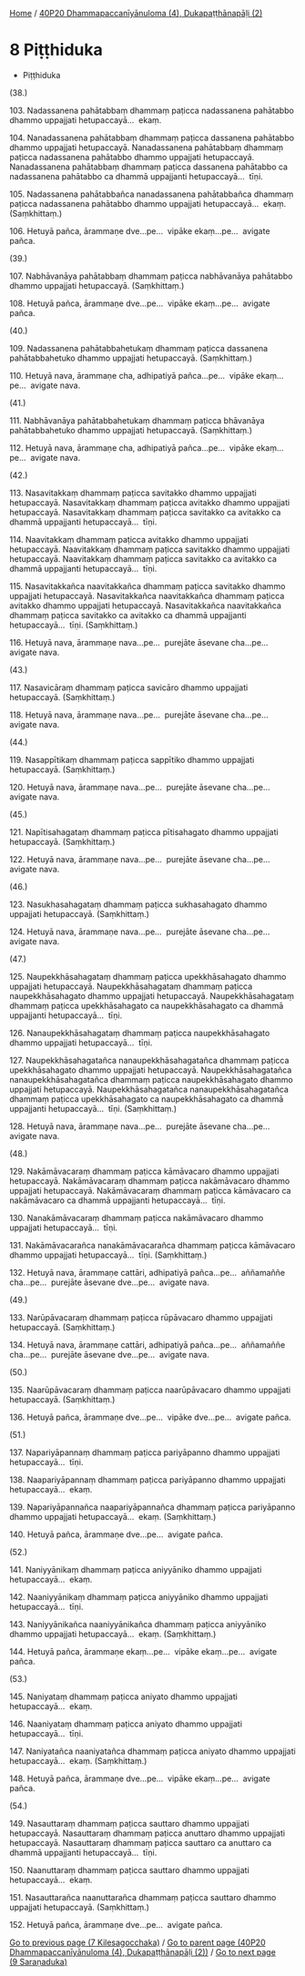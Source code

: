 
[Home](/) / [40P20 Dhammapaccanīyānuloma (4), Dukapaṭṭhānapāḷi (2)](../40P20.md)

# 8 Piṭṭhiduka

* Piṭṭhiduka

(38.)

103\. Nadassanena pahātabbaṃ dhammaṃ paṭicca nadassanena pahātabbo dhammo uppajjati hetupaccayā…  ekaṃ.

104\. Nanadassanena pahātabbaṃ dhammaṃ paṭicca dassanena pahātabbo dhammo uppajjati hetupaccayā. Nanadassanena pahātabbaṃ dhammaṃ paṭicca nadassanena pahātabbo dhammo uppajjati hetupaccayā. Nanadassanena pahātabbaṃ dhammaṃ paṭicca dassanena pahātabbo ca nadassanena pahātabbo ca dhammā uppajjanti hetupaccayā…  tīṇi.

105\. Nadassanena pahātabbañca nanadassanena pahātabbañca dhammaṃ paṭicca nadassanena pahātabbo dhammo uppajjati hetupaccayā…  ekaṃ. (Saṃkhittaṃ.)

106\. Hetuyā pañca, ārammaṇe dve…pe…  vipāke ekaṃ…pe…  avigate pañca.

(39.)

107\. Nabhāvanāya pahātabbaṃ dhammaṃ paṭicca nabhāvanāya pahātabbo dhammo uppajjati hetupaccayā. (Saṃkhittaṃ.)

108\. Hetuyā pañca, ārammaṇe dve…pe…  vipāke ekaṃ…pe…  avigate pañca.

(40.)

109\. Nadassanena pahātabbahetukaṃ dhammaṃ paṭicca dassanena pahātabbahetuko dhammo uppajjati hetupaccayā. (Saṃkhittaṃ.)

110\. Hetuyā nava, ārammaṇe cha, adhipatiyā pañca…pe…  vipāke ekaṃ…pe…  avigate nava.

(41.)

111\. Nabhāvanāya pahātabbahetukaṃ dhammaṃ paṭicca bhāvanāya pahātabbahetuko dhammo uppajjati hetupaccayā. (Saṃkhittaṃ.)

112\. Hetuyā nava, ārammaṇe cha, adhipatiyā pañca…pe…  vipāke ekaṃ…pe…  avigate nava.

(42.)

113\. Nasavitakkaṃ dhammaṃ paṭicca savitakko dhammo uppajjati hetupaccayā. Nasavitakkaṃ dhammaṃ paṭicca avitakko dhammo uppajjati hetupaccayā. Nasavitakkaṃ dhammaṃ paṭicca savitakko ca avitakko ca dhammā uppajjanti hetupaccayā…  tīṇi.

114\. Naavitakkaṃ dhammaṃ paṭicca avitakko dhammo uppajjati hetupaccayā. Naavitakkaṃ dhammaṃ paṭicca savitakko dhammo uppajjati hetupaccayā. Naavitakkaṃ dhammaṃ paṭicca savitakko ca avitakko ca dhammā uppajjanti hetupaccayā…  tīṇi.

115\. Nasavitakkañca naavitakkañca dhammaṃ paṭicca savitakko dhammo uppajjati hetupaccayā. Nasavitakkañca naavitakkañca dhammaṃ paṭicca avitakko dhammo uppajjati hetupaccayā. Nasavitakkañca naavitakkañca dhammaṃ paṭicca savitakko ca avitakko ca dhammā uppajjanti hetupaccayā…  tīṇi. (Saṃkhittaṃ.)

116\. Hetuyā nava, ārammaṇe nava…pe…  purejāte āsevane cha…pe…  avigate nava.

(43.)

117\. Nasavicāraṃ dhammaṃ paṭicca savicāro dhammo uppajjati hetupaccayā. (Saṃkhittaṃ.)

118\. Hetuyā nava, ārammaṇe nava…pe…  purejāte āsevane cha…pe…  avigate nava.

(44.)

119\. Nasappītikaṃ dhammaṃ paṭicca sappītiko dhammo uppajjati hetupaccayā. (Saṃkhittaṃ.)

120\. Hetuyā nava, ārammaṇe nava…pe…  purejāte āsevane cha…pe…  avigate nava.

(45.)

121\. Napītisahagataṃ dhammaṃ paṭicca pītisahagato dhammo uppajjati hetupaccayā. (Saṃkhittaṃ.)

122\. Hetuyā nava, ārammaṇe nava…pe…  purejāte āsevane cha…pe…  avigate nava.

(46.)

123\. Nasukhasahagataṃ dhammaṃ paṭicca sukhasahagato dhammo uppajjati hetupaccayā. (Saṃkhittaṃ.)

124\. Hetuyā nava, ārammaṇe nava…pe…  purejāte āsevane cha…pe…  avigate nava.

(47.)

125\. Naupekkhāsahagataṃ dhammaṃ paṭicca upekkhāsahagato dhammo uppajjati hetupaccayā. Naupekkhāsahagataṃ dhammaṃ paṭicca naupekkhāsahagato dhammo uppajjati hetupaccayā. Naupekkhāsahagataṃ dhammaṃ paṭicca upekkhāsahagato ca naupekkhāsahagato ca dhammā uppajjanti hetupaccayā…  tīṇi.

126\. Nanaupekkhāsahagataṃ dhammaṃ paṭicca naupekkhāsahagato dhammo uppajjati hetupaccayā…  tīṇi.

127\. Naupekkhāsahagatañca nanaupekkhāsahagatañca dhammaṃ paṭicca upekkhāsahagato dhammo uppajjati hetupaccayā. Naupekkhāsahagatañca nanaupekkhāsahagatañca dhammaṃ paṭicca naupekkhāsahagato dhammo uppajjati hetupaccayā. Naupekkhāsahagatañca nanaupekkhāsahagatañca dhammaṃ paṭicca upekkhāsahagato ca naupekkhāsahagato ca dhammā uppajjanti hetupaccayā…  tīṇi. (Saṃkhittaṃ.)

128\. Hetuyā nava, ārammaṇe nava…pe…  purejāte āsevane cha…pe…  avigate nava.

(48.)

129\. Nakāmāvacaraṃ dhammaṃ paṭicca kāmāvacaro dhammo uppajjati hetupaccayā. Nakāmāvacaraṃ dhammaṃ paṭicca nakāmāvacaro dhammo uppajjati hetupaccayā. Nakāmāvacaraṃ dhammaṃ paṭicca kāmāvacaro ca nakāmāvacaro ca dhammā uppajjanti hetupaccayā…  tīṇi.

130\. Nanakāmāvacaraṃ dhammaṃ paṭicca nakāmāvacaro dhammo uppajjati hetupaccayā…  tīṇi.

131\. Nakāmāvacarañca nanakāmāvacarañca dhammaṃ paṭicca kāmāvacaro dhammo uppajjati hetupaccayā…  tīṇi. (Saṃkhittaṃ.)

132\. Hetuyā nava, ārammaṇe cattāri, adhipatiyā pañca…pe…  aññamaññe cha…pe…  purejāte āsevane dve…pe…  avigate nava.

(49.)

133\. Narūpāvacaraṃ dhammaṃ paṭicca rūpāvacaro dhammo uppajjati hetupaccayā. (Saṃkhittaṃ.)

134\. Hetuyā nava, ārammaṇe cattāri, adhipatiyā pañca…pe…  aññamaññe cha…pe…  purejāte āsevane dve…pe…  avigate nava.

(50.)

135\. Naarūpāvacaraṃ dhammaṃ paṭicca naarūpāvacaro dhammo uppajjati hetupaccayā. (Saṃkhittaṃ.)

136\. Hetuyā pañca, ārammaṇe dve…pe…  vipāke dve…pe…  avigate pañca.

(51.)

137\. Napariyāpannaṃ dhammaṃ paṭicca pariyāpanno dhammo uppajjati hetupaccayā…  tīṇi.

138\. Naapariyāpannaṃ dhammaṃ paṭicca pariyāpanno dhammo uppajjati hetupaccayā…  ekaṃ.

139\. Napariyāpannañca naapariyāpannañca dhammaṃ paṭicca pariyāpanno dhammo uppajjati hetupaccayā…  ekaṃ. (Saṃkhittaṃ.)

140\. Hetuyā pañca, ārammaṇe dve…pe…  avigate pañca.

(52.)

141\. Naniyyānikaṃ dhammaṃ paṭicca aniyyāniko dhammo uppajjati hetupaccayā…  ekaṃ.

142\. Naaniyyānikaṃ dhammaṃ paṭicca aniyyāniko dhammo uppajjati hetupaccayā…  tīṇi.

143\. Naniyyānikañca naaniyyānikañca dhammaṃ paṭicca aniyyāniko dhammo uppajjati hetupaccayā…  ekaṃ. (Saṃkhittaṃ.)

144\. Hetuyā pañca, ārammaṇe ekaṃ…pe…  vipāke ekaṃ…pe…  avigate pañca.

(53.)

145\. Naniyataṃ dhammaṃ paṭicca aniyato dhammo uppajjati hetupaccayā…  ekaṃ.

146\. Naaniyataṃ dhammaṃ paṭicca aniyato dhammo uppajjati hetupaccayā…  tīṇi.

147\. Naniyatañca naaniyatañca dhammaṃ paṭicca aniyato dhammo uppajjati hetupaccayā…  ekaṃ. (Saṃkhittaṃ.)

148\. Hetuyā pañca, ārammaṇe dve…pe…  vipāke ekaṃ…pe…  avigate pañca.

(54.)

149\. Nasauttaraṃ dhammaṃ paṭicca sauttaro dhammo uppajjati hetupaccayā. Nasauttaraṃ dhammaṃ paṭicca anuttaro dhammo uppajjati hetupaccayā. Nasauttaraṃ dhammaṃ paṭicca sauttaro ca anuttaro ca dhammā uppajjanti hetupaccayā…  tīṇi.

150\. Naanuttaraṃ dhammaṃ paṭicca sauttaro dhammo uppajjati hetupaccayā…  ekaṃ.

151\. Nasauttarañca naanuttarañca dhammaṃ paṭicca sauttaro dhammo uppajjati hetupaccayā. (Saṃkhittaṃ.)

152\. Hetuyā pañca, ārammaṇe dve…pe…  avigate pañca.

[Go to previous page (7 Kilesagocchaka)](7.md) / [Go to parent page (40P20 Dhammapaccanīyānuloma (4), Dukapaṭṭhānapāḷi (2))](0.md) / [Go to next page (9 Saraṇaduka)](9.md)


